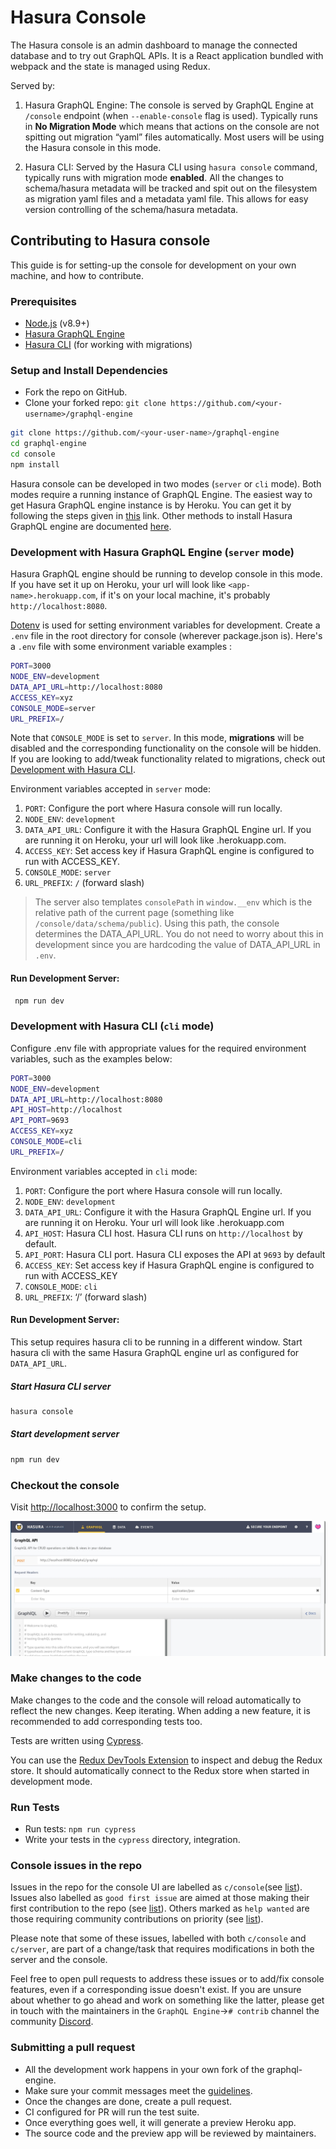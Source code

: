 <!-- prettier-ignore-start -->

# Hasura Console

The Hasura console is an admin dashboard to manage the connected database and to try out GraphQL APIs. It is a React application bundled with webpack and the state is managed using Redux.

Served by:
1. Hasura GraphQL Engine:
   The console is served by GraphQL Engine at `/console` endpoint (when `--enable-console` flag is used). Typically runs in **No Migration Mode** which means that actions on the console are not spitting out migration “yaml” files automatically. Most users will be using the Hasura console in this mode.

2. Hasura CLI:
   Served by the Hasura CLI using `hasura console` command, typically runs with migration mode **enabled**. All the changes to schema/hasura metadata will be tracked and spit out on the filesystem as migration yaml files and a metadata yaml file. This allows for easy version controlling of the schema/hasura metadata.

## Contributing to Hasura console

This guide is for setting-up the console for development on your own machine, and how to contribute.

### Prerequisites

- [Node.js](https://nodejs.org/en/) (v8.9+)
- [Hasura GraphQL Engine](https://docs.hasura.io/1.0/graphql/manual/getting-started/index.html)
- [Hasura CLI](https://docs.hasura.io/1.0/graphql/manual/hasura-cli/install-hasura-cli.html) (for working with migrations)

### Setup and Install Dependencies

- Fork the repo on GitHub.
- Clone your forked repo: `git clone https://github.com/<your-username>/graphql-engine`

```bash
git clone https://github.com/<your-user-name>/graphql-engine
cd graphql-engine
cd console
npm install
```

Hasura console can be developed in two modes (`server` or `cli` mode). Both modes require a running instance of GraphQL Engine. The easiest way to get Hasura GraphQL engine instance is by Heroku. You can get it by following the steps given in [this](https://docs.hasura.io/1.0/graphql/manual/getting-started/heroku-simple.html) link. Other methods to install Hasura GraphQL engine are documented [here](https://docs.hasura.io/1.0/graphql/manual/getting-started/index.html).

### Development with Hasura GraphQL Engine (`server` mode)

Hasura GraphQL engine should be running to develop console in this mode. If you have set it up on Heroku, your url will look like `<app-name>.herokuapp.com`, if it's on your local machine, it's probably `http://localhost:8080`.

[Dotenv](https://github.com/motdotla/dotenv) is used for setting environment variables for development. Create a `.env` file in the root directory for console (wherever package.json is). Here's a `.env` file with some environment variable examples :

```bash
PORT=3000
NODE_ENV=development
DATA_API_URL=http://localhost:8080
ACCESS_KEY=xyz
CONSOLE_MODE=server
URL_PREFIX=/
```

Note that `CONSOLE_MODE` is set to `server`. In this mode, **migrations** will be disabled and the corresponding functionality on the console will be hidden. If you are looking to add/tweak functionality related to migrations, check out [Development with Hasura CLI](#development-with-hasura-cli-cli-mode).

Environment variables accepted in `server` mode:

1. `PORT`: Configure the port where Hasura console will run locally.
2. `NODE_ENV`: `development`
3. `DATA_API_URL`: Configure it with the Hasura GraphQL Engine url. If you are running it on Heroku, your url will look like <app-name>.herokuapp.com.
4. `ACCESS_KEY`: Set access key if Hasura GraphQL engine is configured to run with ACCESS_KEY.
5. `CONSOLE_MODE`: `server`
6. `URL_PREFIX`: `/` (forward slash)

> The server also templates `consolePath` in `window.__env` which is the relative path of the current page (something like `/console/data/schema/public`). Using this path, the console determines the DATA_API_URL. You do not need to worry about this in development since you are hardcoding the value of DATA_API_URL in `.env`. 

#### Run Development Server:

```bash
 npm run dev
```

### Development with Hasura CLI (`cli` mode)

Configure .env file with appropriate values for the required environment variables, such as the examples below:

```bash
PORT=3000
NODE_ENV=development
DATA_API_URL=http://localhost:8080
API_HOST=http://localhost
API_PORT=9693
ACCESS_KEY=xyz
CONSOLE_MODE=cli
URL_PREFIX=/
```
Environment variables accepted in `cli` mode:

1. `PORT`: Configure the port where Hasura console will run locally.
2. `NODE_ENV`: `development`
3. `DATA_API_URL`: Configure it with the Hasura GraphQL Engine url. If you are running it on Heroku. Your url will look like <app-name>.herokuapp.com
4. `API_HOST`: Hasura CLI host. Hasura CLI runs on `http://localhost` by default.
5. `API_PORT`: Hasura CLI port. Hasura CLI exposes the API at `9693` by default
6. `ACCESS_KEY`: Set access key if Hasura GraphQL engine is configured to run with ACCESS_KEY
7. `CONSOLE_MODE`: `cli`
8. `URL_PREFIX`: ‘/’ (forward slash)

#### Run Development Server:

This setup requires hasura cli to be running in a different window. Start hasura cli with the same Hasura GraphQL engine url as configured for `DATA_API_URL`.

##### Start Hasura CLI server

```bash
hasura console
```

##### Start development server

```bash
npm run dev
```

### Checkout the console

Visit [http://localhost:3000](http://localhost:3000) to confirm the setup.

![Testing Development Server](../assets/console-readme-assets/test-dev-setup.jpg)

### Make changes to the code

Make changes to the code and the console will reload automatically to reflect the new changes. Keep iterating.
When adding a new feature, it is recommended to add corresponding tests too.

Tests are written using [Cypress](https://www.cypress.io/).

You can use the [Redux DevTools Extension](http://extension.remotedev.io/) to inspect and debug the Redux store.
It should automatically connect to the Redux store when started in development mode.

### Run Tests

- Run tests: `npm run cypress`
- Write your tests in the `cypress` directory, integration.

### Console issues in the repo
Issues in the repo for the console UI are labelled as `c/console`(see [list](https://github.com/hasura/graphql-engine/issues?utf8=%E2%9C%93&q=is%3Aissue+is%3Aopen++label%3Ac%2Fconsole)). Issues also labelled as `good first issue` are aimed at those making their first contribution to the repo (see [list](https://github.com/hasura/graphql-engine/issues?utf8=%E2%9C%93&q=is%3Aissue+is%3Aopen++label%3Ac%2Fconsole+label%3A%22good+first+issue%22)). Others marked as `help wanted` are those requiring community contributions on priority (see [list](https://github.com/hasura/graphql-engine/issues?utf8=%E2%9C%93&q=is%3Aissue+is%3Aopen++label%3Ac%2Fconsole+label%3A%22help+wanted%22)).

Please note that some of these issues, labelled with both `c/console` and `c/server`, are part of a change/task that requires modifications in both the server and the console.

Feel free to open pull requests to address these issues or to add/fix  console features, even if a corresponding issue doesn't exist. If you are unsure about whether to go ahead and work on something like the latter, please get in touch with the maintainers in the `GraphQL Engine`->`# contrib` channel the community [Discord](https://discord.gg/vBPpJkS).

### Submitting a pull request

- All the development work happens in your own fork of the graphql-engine.
- Make sure your commit messages meet the [guidelines](../CONTRIBUTING.md#commit-messages).
- Once the changes are done, create a pull request.
- CI configured for PR will run the test suite.
- Once everything goes well, it will generate a preview Heroku app.
- The source code and the preview app will be reviewed by maintainers.

<!-- prettier-ignore-end -->
